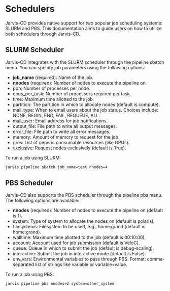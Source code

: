 # Schedulers

Jarvis-CD provides native support for two popular job scheduling systems: SLURM and PBS. This documentation aims to guide users on how to utilize both schedulers through Jarvis-CD.

## SLURM Scheduler

Jarvis-CD integrates with the SLURM scheduler through the pipeline sbatch menu. You can specify job parameters using the following options:

- **job_name** (required): Name of the job.
- **nnodes** (required): Number of nodes to execute the pipeline on.
- ppn: Number of processes per node.
- cpus_per_task: Number of processors required per task.
- time: Maximum time allotted to the job.
- partition: The partition in which to allocate nodes (default is compute).
- mail_type: When to email users about the job status. Choices include: NONE, BEGIN, END, FAIL, REQUEUE, ALL.
- mail_user: Email address for job notifications.
- output_file: File path to write all output messages.
- error_file: File path to write all error messages.
- memory: Amount of memory to request for the job.
- gres: List of generic consumable resources (like GPUs).
- exclusive: Request nodes exclusively (default is True).

To run a job using SLURM:

```bash
jarvis pipeline sbatch job_name=test nnodes=4
```

## PBS Scheduler

Jarvis-CD also supports the PBS scheduler through the pipeline pbs menu. The following options are available:

- **nnodes** (required): Number of nodes to execute the pipeline on (default is 1).
- system: Type of system to allocate the nodes on (default is polaris).
- filesystems: Filesystem to be used, e.g., home:grand (default is home:grand).
- walltime: Maximum time allotted to the job (default is 00:10:00).
- account: Account used for job submission (default is VeloC).
- queue: Queue in which to submit the job (default is debug-scaling).
- interactive: Submit the job in interactive mode (default is False).
- env_vars: Environmental variables to pass through PBS. Format: comma-separated list of strings like variable or variable=value.

To run a job using PBS:

```bash
jarvis pipeline pbs nnodes=2 system=other_system
```
